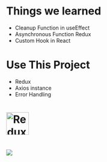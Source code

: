 # Things we learned

- Cleanup Function in useEffect
- Asynchronous Function Redux
- Custom Hook in React

# Use This Project
- Redux
- Axios instance
- Error Handling


# <a href='https://redux.js.org'><img src='https://camo.githubusercontent.com/f28b5bc7822f1b7bb28a96d8d09e7d79169248fc/687474703a2f2f692e696d6775722e636f6d2f4a65567164514d2e706e67' height='60' alt='Redux Logo' aria-label='redux.js.org' /></a>

# <a href="https://axios-http.com"><img src="https://axios-http.com/assets/logo.svg" /></a>
